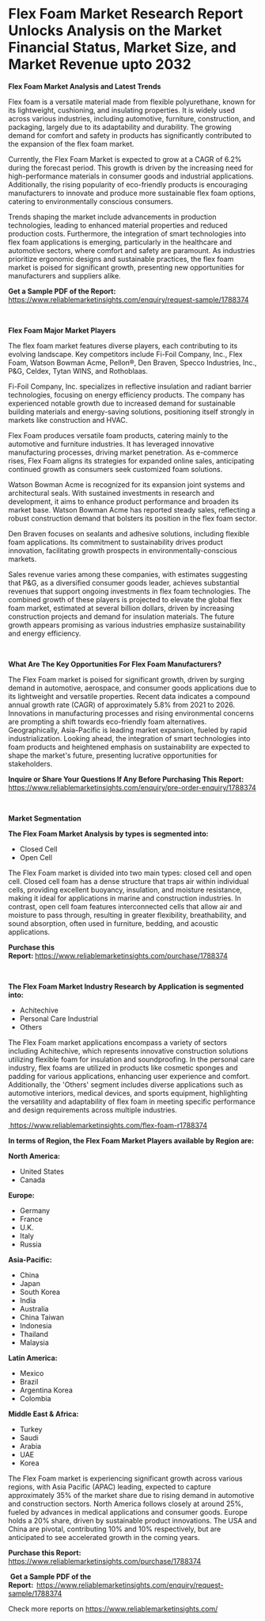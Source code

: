 <p><h1>Flex Foam Market Research Report Unlocks Analysis on the Market Financial Status, Market Size, and Market Revenue upto 2032</h1></p><p><strong>Flex Foam Market Analysis and Latest Trends</strong></p>
<p><p>Flex foam is a versatile material made from flexible polyurethane, known for its lightweight, cushioning, and insulating properties. It is widely used across various industries, including automotive, furniture, construction, and packaging, largely due to its adaptability and durability. The growing demand for comfort and safety in products has significantly contributed to the expansion of the flex foam market.</p><p>Currently, the Flex Foam Market is expected to grow at a CAGR of 6.2% during the forecast period. This growth is driven by the increasing need for high-performance materials in consumer goods and industrial applications. Additionally, the rising popularity of eco-friendly products is encouraging manufacturers to innovate and produce more sustainable flex foam options, catering to environmentally conscious consumers.</p><p>Trends shaping the market include advancements in production technologies, leading to enhanced material properties and reduced production costs. Furthermore, the integration of smart technologies into flex foam applications is emerging, particularly in the healthcare and automotive sectors, where comfort and safety are paramount. As industries prioritize ergonomic designs and sustainable practices, the flex foam market is poised for significant growth, presenting new opportunities for manufacturers and suppliers alike.</p></p>
<p><strong>Get a Sample PDF of the Report:&nbsp;</strong> <a href="https://www.reliablemarketinsights.com/enquiry/request-sample/1788374?utm_campaign=2259&utm_medium=2&utm_source=Github&utm_content=ia&utm_term=30012025&utm_id=flex-foam">https://www.reliablemarketinsights.com/enquiry/request-sample/1788374</a></p>
<p>&nbsp;</p>
<p><strong>Flex Foam Major Market Players</strong></p>
<p><p>The flex foam market features diverse players, each contributing to its evolving landscape. Key competitors include Fi-Foil Company, Inc., Flex Foam, Watson Bowman Acme, Pellon®, Den Braven, Specco Industries, Inc., P&G, Celdex, Tytan WINS, and Rothoblaas. </p><p>Fi-Foil Company, Inc. specializes in reflective insulation and radiant barrier technologies, focusing on energy efficiency products. The company has experienced notable growth due to increased demand for sustainable building materials and energy-saving solutions, positioning itself strongly in markets like construction and HVAC.</p><p>Flex Foam produces versatile foam products, catering mainly to the automotive and furniture industries. It has leveraged innovative manufacturing processes, driving market penetration. As e-commerce rises, Flex Foam aligns its strategies for expanded online sales, anticipating continued growth as consumers seek customized foam solutions.</p><p>Watson Bowman Acme is recognized for its expansion joint systems and architectural seals. With sustained investments in research and development, it aims to enhance product performance and broaden its market base. Watson Bowman Acme has reported steady sales, reflecting a robust construction demand that bolsters its position in the flex foam sector.</p><p>Den Braven focuses on sealants and adhesive solutions, including flexible foam applications. Its commitment to sustainability drives product innovation, facilitating growth prospects in environmentally-conscious markets.</p><p>Sales revenue varies among these companies, with estimates suggesting that P&G, as a diversified consumer goods leader, achieves substantial revenues that support ongoing investments in flex foam technologies. The combined growth of these players is projected to elevate the global flex foam market, estimated at several billion dollars, driven by increasing construction projects and demand for insulation materials. The future growth appears promising as various industries emphasize sustainability and energy efficiency.</p></p>
<p>&nbsp;</p>
<p><strong>What Are The Key Opportunities For Flex Foam Manufacturers?</strong></p>
<p><p>The Flex Foam market is poised for significant growth, driven by surging demand in automotive, aerospace, and consumer goods applications due to its lightweight and versatile properties. Recent data indicates a compound annual growth rate (CAGR) of approximately 5.8% from 2021 to 2026. Innovations in manufacturing processes and rising environmental concerns are prompting a shift towards eco-friendly foam alternatives. Geographically, Asia-Pacific is leading market expansion, fueled by rapid industrialization. Looking ahead, the integration of smart technologies into foam products and heightened emphasis on sustainability are expected to shape the market's future, presenting lucrative opportunities for stakeholders.</p></p>
<p><strong>Inquire or Share Your Questions If Any Before Purchasing This Report:</strong> <a href="https://www.reliablemarketinsights.com/enquiry/pre-order-enquiry/1788374?utm_campaign=2259&utm_medium=2&utm_source=Github&utm_content=ia&utm_term=30012025&utm_id=flex-foam">https://www.reliablemarketinsights.com/enquiry/pre-order-enquiry/1788374</a></p>
<p>&nbsp;</p>
<p><strong>Market Segmentation</strong></p>
<p><strong>The Flex Foam Market Analysis by types is segmented into:</strong></p>
<p><ul><li>Closed Cell</li><li>Open Cell</li></ul></p>
<p><p>The Flex Foam market is divided into two main types: closed cell and open cell. Closed cell foam has a dense structure that traps air within individual cells, providing excellent buoyancy, insulation, and moisture resistance, making it ideal for applications in marine and construction industries. In contrast, open cell foam features interconnected cells that allow air and moisture to pass through, resulting in greater flexibility, breathability, and sound absorption, often used in furniture, bedding, and acoustic applications.</p></p>
<p><strong>Purchase this Report:&nbsp;</strong><a href="https://www.reliablemarketinsights.com/purchase/1788374?utm_campaign=2259&utm_medium=2&utm_source=Github&utm_content=ia&utm_term=30012025&utm_id=flex-foam">https://www.reliablemarketinsights.com/purchase/1788374</a></p>
<p>&nbsp;</p>
<p><strong>The Flex Foam Market Industry Research by Application is segmented into:</strong></p>
<p><ul><li>Achitechive</li><li>Personal Care Industrial</li><li>Others</li></ul></p>
<p><p>The Flex Foam market applications encompass a variety of sectors including Achitechive, which represents innovative construction solutions utilizing flexible foam for insulation and soundproofing. In the personal care industry, flex foams are utilized in products like cosmetic sponges and padding for various applications, enhancing user experience and comfort. Additionally, the 'Others' segment includes diverse applications such as automotive interiors, medical devices, and sports equipment, highlighting the versatility and adaptability of flex foam in meeting specific performance and design requirements across multiple industries.</p></p>
<p><a href="https://www.reliablemarketinsights.com/flex-foam-r1788374?utm_campaign=2259&utm_medium=2&utm_source=Github&utm_content=ia&utm_term=30012025&utm_id=flex-foam">&nbsp;https://www.reliablemarketinsights.com/flex-foam-r1788374</a></p>
<p><strong>In terms of Region, the Flex Foam Market Players available by Region are:</strong></p>
<p>
    <p> <strong> North America: </strong>
        <ul>
            <li>United States</li>
            <li>Canada</li>
        </ul>
        </p> 
    <p> <strong> Europe: </strong>
        <ul>
            <li>Germany</li>
            <li>France</li>
            <li>U.K.</li>
            <li>Italy</li>
            <li>Russia</li>
        </ul>
        </p> 
    <p> <strong> Asia-Pacific: </strong>
        <ul>
            <li>China</li>
            <li>Japan</li>
            <li>South Korea</li>
            <li>India</li>
            <li>Australia</li>
            <li>China Taiwan</li>
            <li>Indonesia</li>
            <li>Thailand</li>
            <li>Malaysia</li>
        </ul>
        </p> 
    <p> <strong> Latin America: </strong>
        <ul>
            <li>Mexico</li>
            <li>Brazil</li>
            <li>Argentina Korea</li>
            <li>Colombia</li>
        </ul>
        </p> 
    <p> <strong> Middle East & Africa: </strong>
        <ul>
            <li>Turkey</li>
            <li>Saudi</li>
            <li>Arabia</li>
            <li>UAE</li>
            <li>Korea</li>
        </ul>
    </p>
    </p>
<p><p>The Flex Foam market is experiencing significant growth across various regions, with Asia Pacific (APAC) leading, expected to capture approximately 35% of the market share due to rising demand in automotive and construction sectors. North America follows closely at around 25%, fueled by advances in medical applications and consumer goods. Europe holds a 20% share, driven by sustainable product innovations. The USA and China are pivotal, contributing 10% and 10% respectively, but are anticipated to see accelerated growth in the coming years.</p></p>
<p><strong>Purchase this Report: </strong><a href="https://www.reliablemarketinsights.com/purchase/1788374?utm_campaign=2259&utm_medium=2&utm_source=Github&utm_content=ia&utm_term=30012025&utm_id=flex-foam">https://www.reliablemarketinsights.com/purchase/1788374</a></p>
<p>&nbsp;<strong>Get a Sample PDF of the Report:&nbsp;&nbsp;</strong><a href="https://www.reliablemarketinsights.com/enquiry/request-sample/1788374?utm_campaign=2259&utm_medium=2&utm_source=Github&utm_content=ia&utm_term=30012025&utm_id=flex-foam">https://www.reliablemarketinsights.com/enquiry/request-sample/1788374</a></p>
<p><strong></strong></p>
<p>Check more reports on <a href="https://www.reliablemarketinsights.com/?utm_campaign=2259&utm_medium=2&utm_source=Github&utm_content=ia&utm_term=30012025&utm_id=flex-foam">https://www.reliablemarketinsights.com/</a></p>